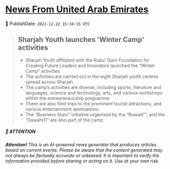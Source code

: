 [News From United Arab Emirates](https://github.com/UAE-Camel/News)
==========


📆 PublishDate: `2022-12-22 15:34:15 UTC`


> ## Sharjah Youth launches 'Winter Camp' activities
>
> - Sharjah Youth affiliated with the Rubu’ Qarn Foundation for Creating Future Leaders and Innovators launched the “Winter Camp” activities
> - The activities are carried out in the eight Sharjah youth centres spread across Sharjah
> - The camp’s activities are diverse, including sports, literature and languages, science and technology, arts, and various workshops within the entrepreneurship programme
> - There are also field trips to the prominent tourist attractions, and various entertainment destinations
> - The “Business Stars” initiative organised by the “Ruwad””, and the “Dawahi11” are also part of the camp


##### 📝 ATTENTION

###### **Attention!** This is an AI-powered news generator that produces articles based on current events. Please be aware that the content generated may not always be factually accurate or unbiased. It is important to verify the information provided before sharing or acting on it. Use at your own risk.
